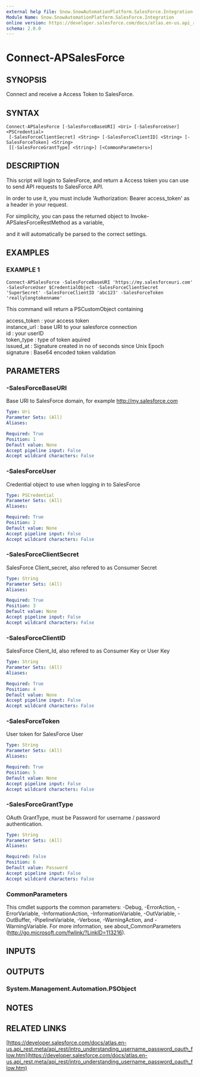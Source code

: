 ```yaml
---
external help file: Snow.SnowAutomationPlatform.SalesForce.Integration-help.xml
Module Name: Snow.SnowAutomationPlatform.SalesForce.Integration
online version: https://developer.salesforce.com/docs/atlas.en-us.api_rest.meta/api_rest/intro_understanding_username_password_oauth_flow.htm
schema: 2.0.0
---
```


# Connect-APSalesForce

## SYNOPSIS
Connect and receive a Access Token to SalesForce. 

## SYNTAX

```
Connect-APSalesForce [-SalesForceBaseURI] <Uri> [-SalesForceUser] <PSCredential>
 [-SalesForceClientSecret] <String> [-SalesForceClientID] <String> [-SalesForceToken] <String>
 [[-SalesForceGrantType] <String>] [<CommonParameters>]
```

## DESCRIPTION
This script will login to SalesForce, and return a Access token you can use to send API requests to SalesForce API. 

In order to use it, you must include 'Authorization: Bearer access_token' as a header in your request. 

For simplicity, you can pass the returned object to Invoke-APSalesForceRestMethod as a variable, 

and it will automatically be parsed to the correct settings. 

## EXAMPLES

### EXAMPLE 1
```
Connect-APSalesForce -SalesForceBaseURI 'https://my.salesforceuri.com' -SalesForceUser $CredentialObject -SalesForceClientSecret 'SuperSecret' -SalesForceClientID 'abc123' -SalesForceToken 'reallylongtokenname'
```

This command will return a PSCustomObject containing  

  access_token : your access token  
  instance_url : base URI to your salesforce connection  
  id           : your userID  
  token_type   : type of token aquired  
  issued_at    : Signature created in no of seconds since Unix Epoch  
  signature    : Base64 encoded token validation  

## PARAMETERS

### -SalesForceBaseURI
Base URI to SalesForce domain, for example http://my.salesforce.com 


```yaml
Type: Uri
Parameter Sets: (All)
Aliases:

Required: True
Position: 1
Default value: None
Accept pipeline input: False
Accept wildcard characters: False
```

### -SalesForceUser
Credential object to use when logging in to SalesForce 


```yaml
Type: PSCredential
Parameter Sets: (All)
Aliases:

Required: True
Position: 2
Default value: None
Accept pipeline input: False
Accept wildcard characters: False
```

### -SalesForceClientSecret
SalesForce Client_secret, also refered to as Consumer Secret 


```yaml
Type: String
Parameter Sets: (All)
Aliases:

Required: True
Position: 3
Default value: None
Accept pipeline input: False
Accept wildcard characters: False
```

### -SalesForceClientID
SalesForce Client_Id, also refered to as Consumer Key or User Key 


```yaml
Type: String
Parameter Sets: (All)
Aliases:

Required: True
Position: 4
Default value: None
Accept pipeline input: False
Accept wildcard characters: False
```

### -SalesForceToken
User token for SalesForce User 


```yaml
Type: String
Parameter Sets: (All)
Aliases:

Required: True
Position: 5
Default value: None
Accept pipeline input: False
Accept wildcard characters: False
```

### -SalesForceGrantType
OAuth GrantType, must be Password for username / password authentication. 


```yaml
Type: String
Parameter Sets: (All)
Aliases:

Required: False
Position: 6
Default value: Password
Accept pipeline input: False
Accept wildcard characters: False
```

### CommonParameters
This cmdlet supports the common parameters: -Debug, -ErrorAction, -ErrorVariable, -InformationAction, -InformationVariable, -OutVariable, -OutBuffer, -PipelineVariable, -Verbose, -WarningAction, and -WarningVariable. For more information, see about_CommonParameters (http://go.microsoft.com/fwlink/?LinkID=113216).

## INPUTS

## OUTPUTS

### System.Management.Automation.PSObject

## NOTES

## RELATED LINKS

[https://developer.salesforce.com/docs/atlas.en-us.api_rest.meta/api_rest/intro_understanding_username_password_oauth_flow.htm](https://developer.salesforce.com/docs/atlas.en-us.api_rest.meta/api_rest/intro_understanding_username_password_oauth_flow.htm)

